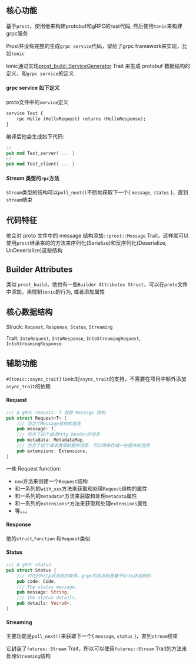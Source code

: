 
## 核心功能
基于`prost`，使用他来构建protobuf和gRPC的rust代码, 然后使用`tonic`来构建grpc服务

Prost并没有完整的生成`grpc service`代码，留给了grpc framework来实现，比如`tonic`

tonic通过实现[prost_build::ServiceGenerator](https://docs.rs/prost-build/0.7.0/prost_build/trait.ServiceGenerator.html) Trait 来生成 protobuf 数据结构的定义，和`grpc service`的定义

#### grpc service 如下定义
proto文件中的`service`定义
```proto
service Test {
    rpc Hello (HelloRequest) returns (HelloResponse);
}
```

编译后他会生成如下代码:
```rust
//
pub mod Test_server{ ... }
//
pub mod Test_client{ ... }
```

#### *Stream* 类型的`rpc`方法
`Stream`类型的结构可以`poll_next()`不断地获取下一个{ `message`, `status` }，直到`stream`结束


## 代码特征
他会对 proto 文件中的 message 结构添加`::prost::Message` Trait，这样就可以使用`prost`继承来的的方法来序列化(Serialize)和反序列化(Deserialize, UnDeserialize)这些结构


## Builder Attributes
类似 `prost_build`，他也有一些`Builder Attributes Struct`，可以在`proto`文件中添加，来控制`tonic`的行为, 或者添加属性



## 核心数据结构
Struck: `Request`, `Response`, `Status`, `Streaming`

Trait: `IntoRequest`, `IntoResponse`, `IntoStreamingRequest`, `IntoStreamingResponse`

## 辅助功能
 `#[tonic::async_trait]`
tonic对`async_trait`的支持，不需要在项目中额外添加`async_trait`的依赖


#### Request
```rust
/// A gRPC request. T 就是 Message 结构
pub struct Request<T> {
    /// 包含了Message结构的信息
    pub message: T,
    /// 包含了这个请求http header的信息
    pub metadata: MetadataMap,
    /// 包含了这个请求携带的额外信息，可以用来存储一些额外的信息
    pub extensions: Extensions,
}
```
一些 Request function:
* `new`方法来创建一个`Request`结构
* 和一系列的`with_xxx`方法来获取和处理`Request`结构的属性
* 和一系列的`metadata*`方法来获取和处理`metadata`属性
* 和一系列的`extensions*`方法来获取和处理`extensions`属性
* 等。。。

#### Response
他的`struct`,`function` 和`Request`类似


#### Status
```rust
/// A gRPC status.
pub struct Status {
    /// 对应的http状态码的枚举，grpc的状态码是基于http状态码的
    pub code: Code,
    /// The status message.
    pub message: String,
    /// The status details.
    pub details: Vec<u8>,
}
```

#### Streaming
主要功能是`poll_next()`来获取下一个{ `message`, `status` }，直到`stream`结束

它封装了`futures::Stream` Trait，所以可以使用`futures::Stream` Trait的方法来处理`Streaming`结构
